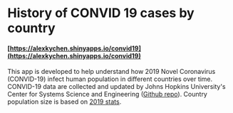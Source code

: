 # History of CONVID 19 cases by country

#### [https://alexkychen.shinyapps.io/convid19](https://alexkychen.shinyapps.io/convid19)

This app is developed to help understand how 2019 Novel Coronavirus (CONVID-19) infect human population in different countries over time. CONVID-19 data are collected and updated by Johns Hopkins University's Center for Systems Science and Engineering ([Github repo](https://github.com/CSSEGISandData/COVID-19)). Country population size is based on [2019 stats](https://worldpopulationreview.com/). 
